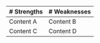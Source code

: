 | # Strengths | # Weaknesses |
|-----------|-----------|
| Content A | Content B |
| Content C | Content D |